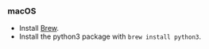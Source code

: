
### macOS

* Install [Brew](https://brew.sh/).
* Install the python3 package with `brew install python3`.
